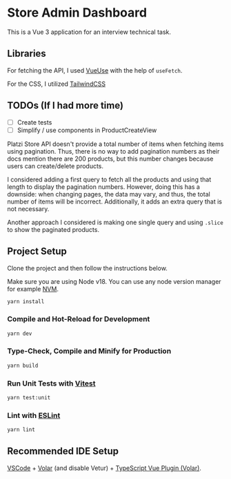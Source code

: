 # Store Admin Dashboard

This is a Vue 3 application for an interview technical task.

## Libraries

For fetching the API, I used [VueUse](https://vueuse.org/) with the help of ```useFetch```.

For the CSS, I utilized [TailwindCSS](https://tailwindcss.com/)

## TODOs (If I had more time)

- [ ] Create tests
- [ ] Simplify / use components in ProductCreateView

Platzi Store API doesn't provide a total number of items when fetching items using pagination. Thus, there is no way to add pagination numbers as their docs mention there are 200 products, but this number changes because users can create/delete products.

I considered adding a first query to fetch all the products and using that length to display the pagination numbers. However, doing this has a downside: when changing pages, the data may vary, and thus, the total number of items will be incorrect. Additionally, it adds an extra query that is not necessary.

Another approach I considered is making one single query and using ```.slice``` to show the paginated products.

## Project Setup

Clone the project and then follow the instructions below.

Make sure you are using Node v18. You can use any node version manager for example [NVM](https://github.com/nvm-sh/nvm).

```sh
yarn install
```

### Compile and Hot-Reload for Development

```sh
yarn dev
```

### Type-Check, Compile and Minify for Production

```sh
yarn build
```

### Run Unit Tests with [Vitest](https://vitest.dev/)

```sh
yarn test:unit
```

### Lint with [ESLint](https://eslint.org/)

```sh
yarn lint
```

## Recommended IDE Setup

[VSCode](https://code.visualstudio.com/) + [Volar](https://marketplace.visualstudio.com/items?itemName=Vue.volar) (and disable Vetur) + [TypeScript Vue Plugin (Volar)](https://marketplace.visualstudio.com/items?itemName=Vue.vscode-typescript-vue-plugin).
